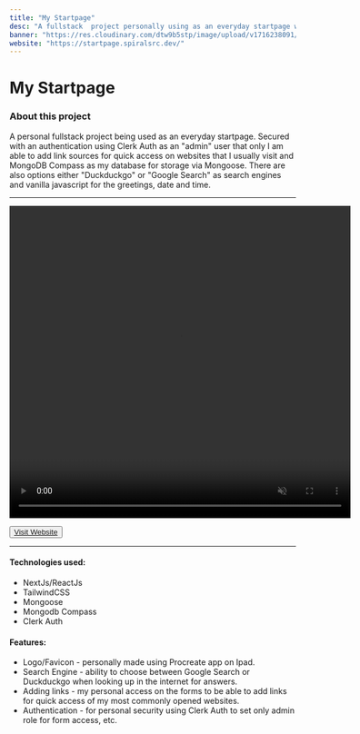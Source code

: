 ```yaml
---
title: "My Startpage"
desc: "A fullstack  project personally using as an everyday startpage with search engine and link sources."
banner: "https://res.cloudinary.com/dtw9b5stp/image/upload/v1716238091/portfolioassets/z1fjgvnaisozxwfmr7xu.png"
website: "https://startpage.spiralsrc.dev/"
---
```


# My Startpage

### About this project

A personal fullstack project being used as an everyday startpage. Secured with an authentication using Clerk Auth as an "admin" user that only I am able to add link sources for quick access on websites that I usually visit and MongoDB Compass as my database for storage via Mongoose. There are also options either "Duckduckgo" or "Google Search" as search engines and vanilla javascript for the greetings, date and time.

---

<video width="600" height="550" controls muted>
    <source src="https://res.cloudinary.com/dtw9b5stp/video/upload/v1716234776/portfolioassets/cfl918nefesy3knqh4qw.mp4" type="video/mp4">
</video>

<button>[Visit Website](https://startpage.spiralsrc.dev/)</button>

<hr/>

#### Technologies used:

- NextJs/ReactJs
- TailwindCSS
- Mongoose
- Mongodb Compass
- Clerk Auth

#### Features:

- Logo/Favicon - personally made using Procreate app on Ipad.
- Search Engine - ability to choose between Google Search or Duckduckgo when looking up in the internet for answers.
- Adding links - my personal access on the forms to be able to add links for quick access of my most commonly opened websites.
- Authentication - for personal security using Clerk Auth to set only admin role for form access, etc.
